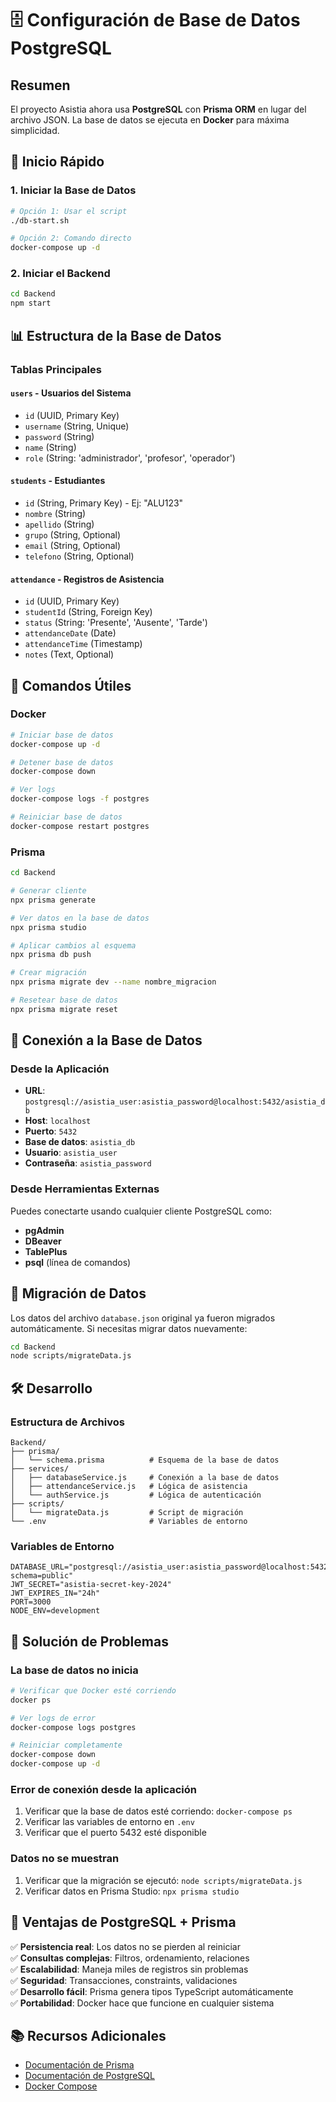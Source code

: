 # 🗄️ Configuración de Base de Datos PostgreSQL

## Resumen

El proyecto Asistia ahora usa **PostgreSQL** con **Prisma ORM** en lugar del archivo JSON. La base de datos se ejecuta en **Docker** para máxima simplicidad.

## 🚀 Inicio Rápido

### 1. Iniciar la Base de Datos
```bash
# Opción 1: Usar el script
./db-start.sh

# Opción 2: Comando directo
docker-compose up -d
```

### 2. Iniciar el Backend
```bash
cd Backend
npm start
```

## 📊 Estructura de la Base de Datos

### Tablas Principales

#### `users` - Usuarios del Sistema
- `id` (UUID, Primary Key)
- `username` (String, Unique)
- `password` (String)
- `name` (String)
- `role` (String: 'administrador', 'profesor', 'operador')

#### `students` - Estudiantes
- `id` (String, Primary Key) - Ej: "ALU123"
- `nombre` (String)
- `apellido` (String)
- `grupo` (String, Optional)
- `email` (String, Optional)
- `telefono` (String, Optional)

#### `attendance` - Registros de Asistencia
- `id` (UUID, Primary Key)
- `studentId` (String, Foreign Key)
- `status` (String: 'Presente', 'Ausente', 'Tarde')
- `attendanceDate` (Date)
- `attendanceTime` (Timestamp)
- `notes` (Text, Optional)

## 🔧 Comandos Útiles

### Docker
```bash
# Iniciar base de datos
docker-compose up -d

# Detener base de datos
docker-compose down

# Ver logs
docker-compose logs -f postgres

# Reiniciar base de datos
docker-compose restart postgres
```

### Prisma
```bash
cd Backend

# Generar cliente
npx prisma generate

# Ver datos en la base de datos
npx prisma studio

# Aplicar cambios al esquema
npx prisma db push

# Crear migración
npx prisma migrate dev --name nombre_migracion

# Resetear base de datos
npx prisma migrate reset
```

## 🔗 Conexión a la Base de Datos

### Desde la Aplicación
- **URL**: `postgresql://asistia_user:asistia_password@localhost:5432/asistia_db`
- **Host**: `localhost`
- **Puerto**: `5432`
- **Base de datos**: `asistia_db`
- **Usuario**: `asistia_user`
- **Contraseña**: `asistia_password`

### Desde Herramientas Externas
Puedes conectarte usando cualquier cliente PostgreSQL como:
- **pgAdmin**
- **DBeaver**
- **TablePlus**
- **psql** (línea de comandos)

## 📝 Migración de Datos

Los datos del archivo `database.json` original ya fueron migrados automáticamente. Si necesitas migrar datos nuevamente:

```bash
cd Backend
node scripts/migrateData.js
```

## 🛠️ Desarrollo

### Estructura de Archivos
```
Backend/
├── prisma/
│   └── schema.prisma          # Esquema de la base de datos
├── services/
│   ├── databaseService.js     # Conexión a la base de datos
│   ├── attendanceService.js   # Lógica de asistencia
│   └── authService.js         # Lógica de autenticación
├── scripts/
│   └── migrateData.js         # Script de migración
└── .env                       # Variables de entorno
```

### Variables de Entorno
```env
DATABASE_URL="postgresql://asistia_user:asistia_password@localhost:5432/asistia_db?schema=public"
JWT_SECRET="asistia-secret-key-2024"
JWT_EXPIRES_IN="24h"
PORT=3000
NODE_ENV=development
```

## 🐛 Solución de Problemas

### La base de datos no inicia
```bash
# Verificar que Docker esté corriendo
docker ps

# Ver logs de error
docker-compose logs postgres

# Reiniciar completamente
docker-compose down
docker-compose up -d
```

### Error de conexión desde la aplicación
1. Verificar que la base de datos esté corriendo: `docker-compose ps`
2. Verificar las variables de entorno en `.env`
3. Verificar que el puerto 5432 esté disponible

### Datos no se muestran
1. Verificar que la migración se ejecutó: `node scripts/migrateData.js`
2. Verificar datos en Prisma Studio: `npx prisma studio`

## 🎉 Ventajas de PostgreSQL + Prisma

✅ **Persistencia real**: Los datos no se pierden al reiniciar  
✅ **Consultas complejas**: Filtros, ordenamiento, relaciones  
✅ **Escalabilidad**: Maneja miles de registros sin problemas  
✅ **Seguridad**: Transacciones, constraints, validaciones  
✅ **Desarrollo fácil**: Prisma genera tipos TypeScript automáticamente  
✅ **Portabilidad**: Docker hace que funcione en cualquier sistema  

## 📚 Recursos Adicionales

- [Documentación de Prisma](https://www.prisma.io/docs)
- [Documentación de PostgreSQL](https://www.postgresql.org/docs/)
- [Docker Compose](https://docs.docker.com/compose/)
